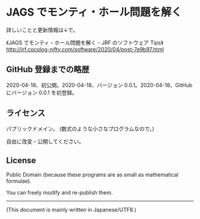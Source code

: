 # JAGS でモンティ・ホール問題を解く

<!-- Time-stamp: "2020-04-18T10:43:49Z" -->

詳しいことと更新情報は↓で。

《JAGS でモンティ・ホール問題を解く - JRF のソフトウェア Tips》  
http://jrf.cocolog-nifty.com/software/2020/04/post-7e9b97.html


## GitHub 登録までの略歴

2020-04-18、初公開。2020-04-18、バージョン 0.0.1。2020-04-18、GitHub 
にバージョン 0.0.1 を初登録。


## ライセンス

パブリックドメイン。 (数式のような小さなプログラムなので。)

自由に改変・公開してください。


## License

Public Domain (because these programs are as small as mathematical formulae).

You can freely modify and re-publish them.

----
(This document is mainly written in Japanese/UTF8.)
